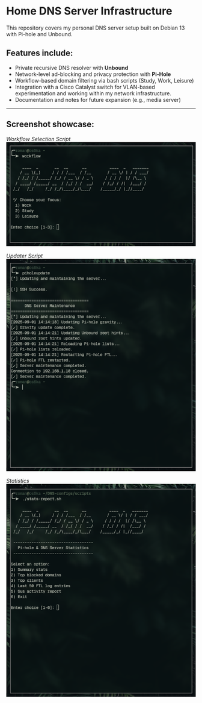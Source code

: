 
# Home DNS Server Infrastructure

This repository covers my personal DNS server setup built on Debian 13 with Pi-hole and Unbound. 

## Features include:
- Private recursive DNS resolver with **Unbound**
- Network-level ad-blocking and privacy protection with **Pi-Hole**
- Workflow-based domain filtering via bash scripts (Study, Work, Leisure)
- Integration with a Cisco Catalyst switch for VLAN-based experimentation and working within my network infrastructure.
- Documentation and notes for future expansion (e.g., media server)
---
## Screenshot showcase:
*Workflow Selection Script*  
![Workflow Filtering](/images/workflow-filtering.png)

*Updater Script*  
![Updater](/images/updater.png)

*Statistics*  
![Statistics](/images/statistics.png)
